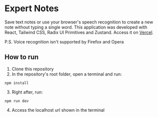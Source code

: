 # Expert Notes

Save text notes or use your browser's speech recognition to create a new note without typing a single word. This application was developed with React, Tailwind CSS, Radix UI Primitives and Zustand.
Access it on [Vercel](https://nlw-audio-notes-3kkvjet5u-giovani-o.vercel.app/).

P.S. Voice recognition isn't supported by Firefox and Opera

## How to run

1. Clone this repository
2. In the repository's root folder, open a terminal and run:

```
npm install
```

3. Right after, run:

```
npm run dev
```

4. Access the localhost url shown in the terminal
